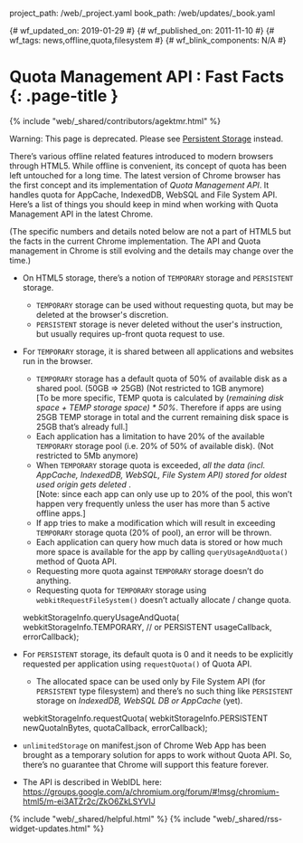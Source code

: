 project_path: /web/_project.yaml book_path: /web/updates/_book.yaml

{# wf_updated_on: 2019-01-29 #} {# wf_published_on: 2011-11-10 #} {# wf_tags: news,offline,quota,filesystem #} {# wf_blink_components: N/A #}

# Quota Management API : Fast Facts {: .page-title }

{% include "web/_shared/contributors/agektmr.html" %}

Warning: This page is deprecated. Please see [Persistent Storage](/web/updates/2016/06/persistent-storage) instead.

There’s various offline related features introduced to modern browsers through HTML5. While offline is convenient, its concept of quota has been left untouched for a long time. The latest version of Chrome browser has the first concept and its implementation of *Quota Management API*. It handles quota for AppCache, IndexedDB, WebSQL and File System API. Here’s a list of things you should keep in mind when working with Quota Management API in the latest Chrome.

(The specific numbers and details noted below are not a part of HTML5 but the facts in the current Chrome implementation. The API and Quota management in Chrome is still evolving and the details may change over the time.)

* On HTML5 storage, there’s a notion of `TEMPORARY` storage and `PERSISTENT` storage.
    
    * `TEMPORARY` storage can be used without requesting quota, but may be deleted at the browser's discretion.
    * `PERSISTENT` storage is never deleted without the user's instruction, but usually requires up-front quota request to use.

* For `TEMPORARY` storage, it is shared between all applications and websites run in the browser.
    
    * `TEMPORARY` storage has a default quota of 50% of available disk as a shared pool. (50GB => 25GB) (Not restricted to 1GB anymore)  
        [To be more specific, TEMP quota is calculated by (*remaining disk space + TEMP storage space) * 50%*. Therefore if apps are using 25GB TEMP storage in total and the current remaining disk space is 25GB that’s already full.]
    * Each application has a limitation to have 20% of the available `TEMPORARY` storage pool (i.e. 20% of 50% of available disk). (Not restricted to 5Mb anymore)
    * When `TEMPORARY` storage quota is exceeded, *all the data (incl. AppCache, IndexedDB, WebSQL, File System API) stored for oldest used origin gets deleted* .  
        [Note: since each app can only use up to 20% of the pool, this won’t happen very frequently unless the user has more than 5 active offline apps.]
    * If app tries to make a modification which will result in exceeding `TEMPORARY` storage quota (20% of pool), an error will be thrown.
    * Each application can query how much data is stored or how much more space is available for the app by calling `queryUsageAndQuota()` method of Quota API.
    * Requesting more quota against `TEMPORARY` storage doesn’t do anything.
    * Requesting quota for `TEMPORARY` storage using `webkitRequestFileSystem()` doesn’t actually allocate / change quota.
    
    webkitStorageInfo.queryUsageAndQuota( webkitStorageInfo.TEMPORARY, // or PERSISTENT usageCallback, errorCallback);

* For `PERSISTENT` storage, its default quota is 0 and it needs to be explicitly requested per application using `requestQuota()` of Quota API.
    
    * The allocated space can be used only by File System API (for `PERSISTENT` type filesystem) and there’s no such thing like `PERSISTENT` storage on *IndexedDB, WebSQL DB or AppCache* (yet).
    
    webkitStorageInfo.requestQuota( webkitStorageInfo.PERSISTENT newQuotaInBytes, quotaCallback, errorCallback);

* `unlimitedStorage` on manifest.json of Chrome Web App has been brought as a temporary solution for apps to work without Quota API. So, there’s no guarantee that Chrome will support this feature forever.

* The API is described in WebIDL here: <https://groups.google.com/a/chromium.org/forum/#!msg/chromium-html5/m-ei3ATZr2c/ZkO6ZkLSYVIJ>

{% include "web/_shared/helpful.html" %} {% include "web/_shared/rss-widget-updates.html" %}